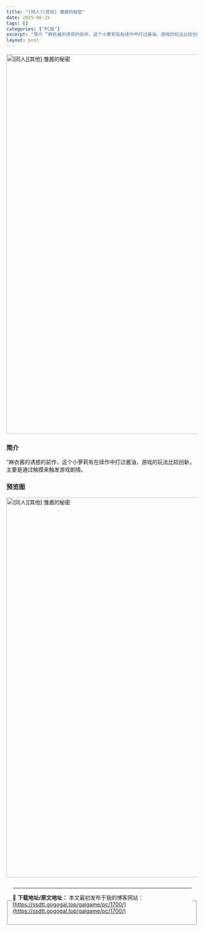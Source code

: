 ```yaml
---
title: "[同人][其他] 雏酱的秘密"
date: 2025-06-25
tags: []
categories: ["PC版"]
excerpt: "简介 “麻衣酱的诱惑的前作，这个小萝莉有在续作中打过酱油，游戏的玩法比较创新，主要是通过触摸来触发游戏剧情。 预览图 资源下载点进按钮进入下载页面查看下载地址 资源免费下载地址 下载地址 说明: 油猴下载教程 磁力下载推荐使用qBittorrent下载工具 全站解压密码:erciyuanfengwo"
layout: post
---
```



<p><img decoding="async"   src="https://ssdtt.gogogal.top/wp-content/uploads/2025/06/de7aa-00.webp" loading="lazy" alt="[同人][其他] 雏酱的秘密" style="display: block; margin-left: auto; margin-right: auto; width: 1000px;" /></p>
<div>
<h3>简介</h3>
</p></div>
<p>“麻衣酱的诱惑的前作，这个小萝莉有在续作中打过酱油，游戏的玩法比较创新，主要是通过触摸来触发游戏剧情。</p>
<h3>预览图</h3>
<p><img decoding="async"   src="https://ssdtt.gogogal.top/wp-content/uploads/2025/06/51d54-01.webp" loading="lazy" alt="[同人][其他] 雏酱的秘密" style="display: block; margin-left: auto; margin-right: auto; width: 1000px;" /></p>
<div></div>
<fieldset>
<legend>


---
📖 **下载地址/原文地址：** 本文最初发布于我的博客网站：[https://ssdtt.gogogal.top/galgame/pc/1700/](https://ssdtt.gogogal.top/galgame/pc/1700/)
